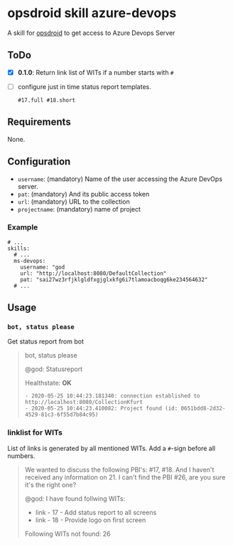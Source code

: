 # opsdroid skill azure-devops

A skill for [opsdroid](https://github.com/opsdroid/opsdroid) to get access to
Azure Devops Server


## ToDo

* [x] **0.1.0**: Return link list of WITs if a number starts with `#`
* [ ] configure just in time status report templates.
   ~~~text
   #17.full #18.short
   ~~~


## Requirements

None.


## Configuration

* `username`: (mandatory) Name of the user accessing the Azure DevOps server.
* `pat`: (mandatory) And its public access token
* `url`: (mandatory) URL to the collection
* `projectname`: (mandatory) name of project


### Example

~~~text
# ...
skills:
  # ...
  ms-devops:
    username: "god
    url: "http://localhost:8080/DefaultCollection"
    pat: "sai27wz3rfjklgldfxgjglxkfg6i7tlamoacboqg6ke234564632"
  # ...
~~~


## Usage

### `bot, status please`

Get status report from bot

> bot, status please
>
> @god: Statusreport
>
> Healthstate: **OK**
>
>     - 2020-05-25 10:44:23.181340: connection established to http://localhost:8080/CollectionKfurt
>     - 2020-05-25 10:44:23.410082: Project found (id: 0651bdd8-2d32-4529-81c3-6f55d7b84c95)


### linklist for WITs

List of links is generated by all mentioned WITs. Add a `#`-sign before all
numbers.

> We wanted to discuss the following PBI's: #17, #18. And I haven't received
any information on 21. I can't find the PBI #26, are you sure it's the right
one?
>
> @god: I have found follwing WITs:
> * link - 17 - Add status report to all screens
> * link - 18 - Provide logo on first screen
>
> Following WITs not found: 26


